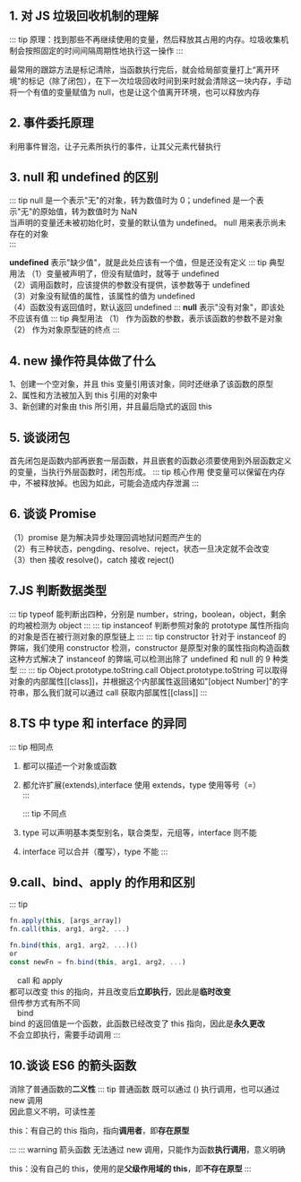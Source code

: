 ## 1. 对 JS 垃圾回收机制的理解

::: tip
原理：找到那些不再继续使用的变量，然后释放其占用的内存。垃圾收集机制会按照固定的时间间隔周期性地执行这一操作
:::

最常用的跟踪方法是标记清除，当函数执行完后，就会给局部变量打上“离开环境”的标记（除了闭包），在下一次垃圾回收时间到来时就会清除这一块内存，手动将一个有值的变量赋值为 null，也是让这个值离开环境，也可以释放内存

## 2. 事件委托原理

利用事件冒泡，让子元素所执行的事件，让其父元素代替执行

## 3. null 和 undefined 的区别

::: tip
null 是一个表示"无"的对象，转为数值时为 0；undefined 是一个表示"无"的原始值，转为数值时为 NaN  
当声明的变量还未被初始化时，变量的默认值为 undefined。 null 用来表示尚未存在的对象  
:::

**undefined** 表示"缺少值"，就是此处应该有一个值，但是还没有定义
::: tip 典型用法
（1）变量被声明了，但没有赋值时，就等于 undefined  
（2）调用函数时，应该提供的参数没有提供，该参数等于 undefined  
（3）对象没有赋值的属性，该属性的值为 undefined  
（4）函数没有返回值时，默认返回 undefined
:::
**null** 表示"没有对象"，即该处不应该有值
::: tip 典型用法
（1） 作为函数的参数，表示该函数的参数不是对象  
（2） 作为对象原型链的终点
:::

## 4. new 操作符具体做了什么

1、创建一个空对象，并且 this 变量引用该对象，同时还继承了该函数的原型  
2、属性和方法被加入到 this 引用的对象中  
3、新创建的对象由 this 所引用，并且最后隐式的返回 this

## 5. 谈谈闭包

首先闭包是函数内部再嵌套一层函数，并且嵌套的函数必须要使用到外层函数定义的变量，当执行外层函数时，闭包形成。
::: tip 核心作用
使变量可以保留在内存中，不被释放掉。也因为如此，可能会造成内存泄漏
:::

## 6. 谈谈 Promise

（1）promise 是为解决异步处理回调地狱问题而产生的  
（2）有三种状态，pengding、resolve、reject，状态一旦决定就不会改变  
（3）then 接收 resolve()，catch 接收 reject()

## 7.JS 判断数据类型

::: tip typeof
能判断出四种，分别是 number，string，boolean，object，剩余的均被检测为 object
:::
::: tip instanceof
判断参照对象的 prototype 属性所指向的对象是否在被行测对象的原型链上
:::
::: tip constructor
针对于 instanceof 的弊端，我们使用 constructor 检测，constructor 是原型对象的属性指向构造函数  
 这种方式解决了 instanceof 的弊端,可以检测出除了 undefined 和 null 的 9 种类型
:::
::: tip Object.prototype.toString.call
Object.prototype.toString 可以取得对象的内部属性[[class]]，并根据这个内部属性返回诸如"[object Number]"的字符串，那么我们就可以通过 call 获取内部属性[[class]]
:::

## 8.TS 中 type 和 interface 的异同

::: tip 相同点

1. 都可以描述一个对象或函数
2. 都允许扩展(extends),interface 使用 extends，type 使用等号（=）  
   :::

   ::: tip 不同点

3. type 可以声明基本类型别名，联合类型，元组等，interface 则不能
4. interface 可以合并（覆写），type 不能
   :::

## 9.call、bind、apply 的作用和区别

::: tip

```js
fn.apply(this, [args_array])
fn.call(this, arg1, arg2, ...)

fn.bind(this, arg1, arg2, ...)()
or
const newFn = fn.bind(this, arg1, arg2, ...)
```

&emsp;call 和 apply  
都可以改变 this 的指向，并且改变后**立即执行**，因此是**临时改变**  
但传参方式有所不同  
&emsp;bind  
bind 的返回值是一个函数，此函数已经改变了 this 指向，因此是**永久更改**  
不会立即执行，需要手动调用
:::

## 10.谈谈 ES6 的箭头函数

消除了普通函数的**二义性**
::: tip 普通函数
既可以通过 () 执行调用，也可以通过 new 调用  
因此意义不明，可读性差

this：有自己的 this 指向，指向**调用者**，即**存在原型**

:::
::: warning 箭头函数
无法通过 new 调用，只能作为函数**执行调用**，意义明确

this：没有自己的 this，使用的是**父级作用域的 this**，即**不存在原型**
:::
